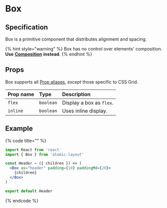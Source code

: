 # Box

## Specification

Box is a primitive component that distributes alignment and spacing.

{% hint style="warning" %}
Box has no control over elements' composition. **Use** [**Composition**](composition.md) **instead**.
{% endhint %}

## Props

Box supports all [Prop aliases](../../fundamentals/prop-aliases.md), _except_ those specific to CSS Grid.

| Prop name | Type | Description |
| :--- | :--- | :--- |
| `flex` | `boolean` | Display a box as `flex`. |
| `inline` | `boolean` | Uses inline display. |

## Example

{% code title="" %}
```jsx
import React from 'react'
import { Box } from 'atomic-layout'

const Header = ({ children }) => (
  <Box as="header" padding={10} paddingMd={20}>
    {children}
  </Box>
)

export default Header
```
{% endcode %}



